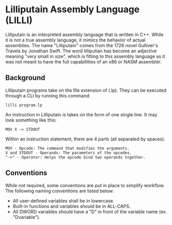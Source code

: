 # Lilliputain Assembly Language (LILLI)
Lilliputain is an interpreted assembly language that is written in C++. While it is not a true assembly language, it mimics the behavior of actual assemblies. The name "Lilliputain" comes from the 1726 novel Gulliver's Travels by Jonathan Swift. The word lilliputian has become an adjective meaning "very small in size", which is fitting to this assembly language as it was not meant to have the full capabillities of an x86 or NASM assembler.

<h2>Background</h2>
Lilliputain programs take on the file extension of (.lp). They can be executed through a CLI by running this command:

```
lilli program.lp
```
An instruction in Lilliputain is takes on the form of one single line. It may look something like this:

```
MOV X -> STDOUT
```
Within an instruction statement, there are 4 parts (all separated by spaces).

```
MOV - Opcode: The command that modifies the arguments.
X and STDOUT - Operands: The parameters of the opcodes.
"->" - Operator: Helps the opcode bind two operands together.
```

<h2>Conventions</h2>
While not required, some conventions are put in place to simplify workflow. The following naming conventions are listed below:

* All user-defined variables shall be in lowercase.
* Built-in functions and variables should be in ALL-CAPS.
* All DWORD variables should have a "D" in front of the variable name (ex. "Dvariable").
